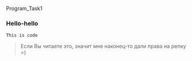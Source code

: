 Program_Task1


### Hello-hello

`This is code`

> Если Вы читаете это, значит мне наконец-то дали права на репку =)